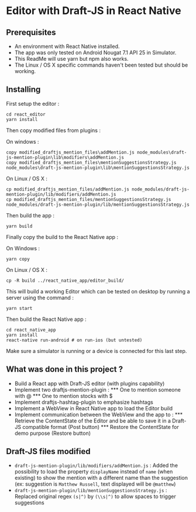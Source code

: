 # Editor with Draft-JS in React Native 


## Prerequisites

* An environment with React Native installed.
* The app was only tested on Android Nougat 7.1 API 25 in Simulator.
* This ReadMe will use yarn but npm also works.
* The Linux / OS X specific commands haven't been tested but should be working.

## Installing

First setup the editor :

```
cd react_editor
yarn install
```

Then copy modified files from plugins :

On windows :

```
copy modified_draftjs_mention_files\addMention.js node_modules\draft-js-mention-plugin\lib\modifiers\addMention.js
copy modified_draftjs_mention_files\mentionSuggestionsStrategy.js node_modules\draft-js-mention-plugin\lib\mentionSuggestionsStrategy.js
```

On Linux / OS X :

```
cp modified_draftjs_mention_files/addMention.js node_modules/draft-js-mention-plugin/lib/modifiers/addMention.js
cp modified_draftjs_mention_files/mentionSuggestionsStrategy.js node_modules/draft-js-mention-plugin/lib/mentionSuggestionsStrategy.js
```

Then build the app :

```
yarn build
```

Finally copy the build to the React Native app :

On Windows : 

```
yarn copy
```

On Linux / OS X :

```
cp -R build ../react_native_app/editor_build/
```


This will build a working Editor which can be tested on desktop by running a server using the command :

```
yarn start
```


Then build the React Native app :

```
cd react_native_app
yarn install
react-native run-android # on run-ios (but untested)
```

Make sure a simulator is running or a device is connected for this last step.

## What was done in this project ?

* Build a React app with Draft-JS editor (with plugins capability)
* Implement two draftjs-mention-plugin :
*** One to mention someone with @
*** One to mention stocks with $
* Implement draftjs-hashtag-plugin to emphasize hashtags
* Implement a WebView in React Native app to load the Editor build
* Implement communication between the WebView and the app to :
*** Retrieve the ContentState of the Editor and be able to save it in a Draft-JS compatible format (Post button)
*** Restore the ContentState for demo purpose (Restore button)

## Draft-JS files modified

* `draft-js-mention-plugin/lib/modifiers/addMention.js` : Added the possibility to load the property `displayName` instead of `name` (when existing) to show the mention with a different name than the suggestion (ex: suggestion is `Matthew Russell`, text displayed will be `@matthew`)
* `draft-js-mention-plugin/lib/mentionSuggestionsStrategy.js` : Replaced original regex `(s|^)` by `(\\s|^)` to allow spaces to trigger suggestions
